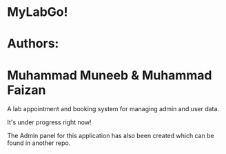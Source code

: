 # MyLabGo!
# Authors:
# Muhammad Muneeb & Muhammad Faizan

A lab appointment and booking system for managing admin and user data.

It's under progress right now!


The Admin panel for this application has also been created which can be found in another repo.

